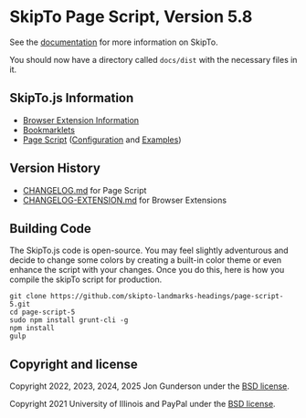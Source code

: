 # SkipTo Page Script, Version 5.8

See the [documentation](https://skipto-landmarks-headings.github.io/page-script-5/) for more information on SkipTo.


You should now have a directory called `docs/dist` with the necessary files in it.

## SkipTo.js Information
* [Browser Extension Information](https://skipto-landmarks-headings.github.io/page-script-5/extensions.html)
* [Bookmarklets](https://skipto-landmarks-headings.github.io/page-script-5/bookmarklets.html)
* [Page Script](https://skipto-landmarks-headings.github.io/page-script-5/page-script.html) ([Configuration](https://skipto-landmarks-headings.github.io/page-script-5/config.html) and [Examples](https://skipto-landmarks-headings.github.io/page-script-5/examples.html))

## Version History

* [CHANGELOG.md](CHANGELOG.md) for Page Script
* [CHANGELOG-EXTENSION.md](CHANGELOG.md) for Browser Extensions


## Building Code

The SkipTo.js code is open-source. You may feel slightly adventurous and decide to change some colors by creating a built-in color theme or even enhance the script with your changes. Once you do this, here is how you compile the skipTo script for production.

```
git clone https://github.com/skipto-landmarks-headings/page-script-5.git
cd page-script-5
sudo npm install grunt-cli -g
npm install
gulp
```

## Copyright and license

Copyright 2022, 2023, 2024, 2025 Jon Gunderson under the [BSD license](LICENSE.md).

Copyright 2021 University of Illinois and PayPal under the [BSD license](LICENSE.md).
